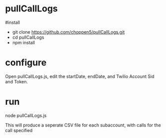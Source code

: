 # pullCallLogs

#install 
- git clone https://github.com/choppen5/pullCallLogs.git
- cd pullCallLogs
- npm install

# configure

Open pullCallLogs.js, edit the startDate, endDate, and Twilio Account Sid and Token.

# run

node pullCallLogs.js 

This will produce a seperate CSV file for each subaccount, with calls for the call specified
